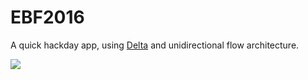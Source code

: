 # EBF2016

A quick hackday app, using [Delta](https://github.com/thoughtbot/delta) and unidirectional flow architecture.

![](http://i.imgur.com/67b8w1q.png)
